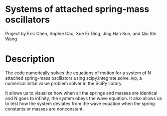 # Systems of attached spring-mass oscillators
Project by Eric Chen, Sophie Cao, Xue Er Ding, Jing Han Sun, and Qiu Shi Wang

# Description

The code numerically solves the equations of motion for a system of N attached spring-mass oscillators using scipy.integrate.solve_ivp, a numerical initial value problem solver in the SciPy library.

It allows us to visualize how when all the springs and masses are identical and N goes to infinity, the system obeys the wave equation. It also allows us to test how the system deviates from the wave equation when the spring constants or masses are nonconstant.

